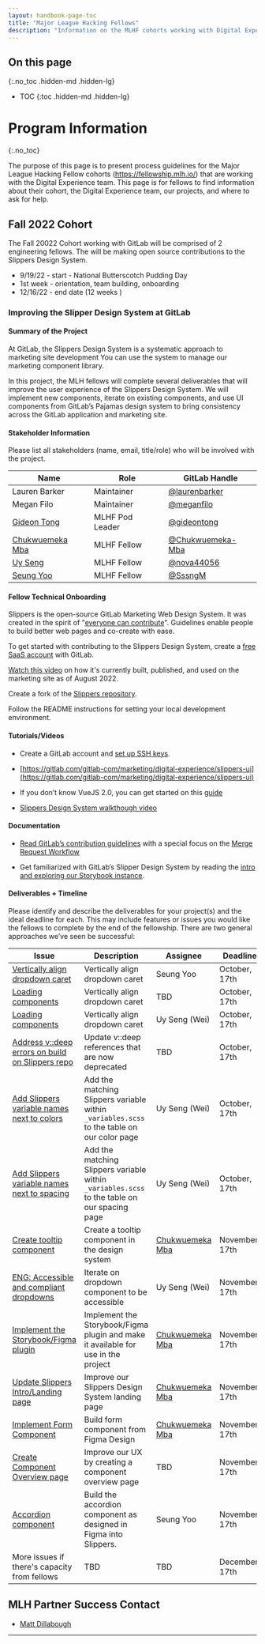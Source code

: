 ```yaml
---
layout: handbook-page-toc
title: "Major League Hacking Fellows"
description: "Information on the MLHF cohorts working with Digital Experience."
---
```


## On this page
{:.no_toc .hidden-md .hidden-lg}

- TOC
{:toc .hidden-md .hidden-lg}

# Program Information
{:.no_toc}

The purpose of this page is to present process guidelines for the Major League Hacking Fellow cohorts (https://fellowship.mlh.io/) that are working with the Digital Experience team. This page is for fellows to find information about their cohort, the Digital Experience team, our projects, and where to ask for help. 

## Fall 2022 Cohort 

The Fall 20022 Cohort working with GitLab will be comprised of 2 engineering fellows. The will be making open source contributions to the Slippers Design System. 

- 9/19/22 - start - National Butterscotch Pudding Day
- 1st week - orientation, team building, onboarding 
- 12/16/22 - end date (12 weeks ) 

### Improving the Slipper Design System at GitLab

#### Summary of the Project

At GitLab, the Slippers Design System is a systematic approach to marketing site development  You can use the system to manage our marketing component library.

In this project, the MLH fellows will complete several deliverables that will improve the user experience of the Slippers Design System. We will implement new components, iterate on existing components, and use UI components from GitLab’s Pajamas design system to bring consistency across the GitLab application and marketing site.
  
#### Stakeholder Information

Please list all stakeholders (name, email, title/role) who will be involved with the project.

| Name      | Role | GitLab Handle |
| ----------- | ----------- | ----------- |
| Lauren Barker| Maintainer | [@laurenbarker](https://gitlab.com/laurenbarker) |
| Megan Filo | Maintainer | [@meganfilo](https://gitlab.com/meganfilo) |
| [Gideon Tong](https://www.linkedin.com/in/gideontong/)| MLHF Pod Leader | [@gideontong](https://gitlab.com/gideontong) |
| [Chukwuemeka Mba](http://linkedin.com/in/emekamba)| MLHF Fellow | [@Chukwuemeka-Mba](https://gitlab.com/Chukwuemeka-Mba)|
| [Uy Seng](http://linkedin.com/in/uy-seng-704843196)| MLHF Fellow | [@nova44056](https://gitlab.com/nova44056) |
| [Seung Yoo](http://linkedin.com/in/seungmin-yoo-01376932)| MLHF Fellow | [@SssngM](https://gitlab.com/SssngM) |

#### Fellow Technical Onboarding

Slippers is the open-source GitLab Marketing Web Design System. It was created in the spirit of "[everyone can contribute](https://about.gitlab.com/company/mission/#mission)". Guidelines enable people to build better web pages and co-create with ease. 

To get started with contributing to the Slippers Design System, create a [free SaaS account](https://about.gitlab.com/pricing/) with GitLab. 

[Watch this video](https://youtu.be/dphm0TlAqIk) on how it's currently built, published, and used on the marketing site as of August 2022.

Create a fork of the [Slippers repository](https://gitlab.com/gitlab-com/marketing/digital-experience/slippers-ui). 

Follow the README instructions for setting your local development environment.

#### Tutorials/Videos

-   Create a GitLab account and [set up SSH keys](https://docs.gitlab.com/ee/user/ssh.html).
    
-   [https://gitlab.com/gitlab-com/marketing/digital-experience/slippers-ui](https://gitlab.com/gitlab-com/marketing/digital-experience/slippers-ui)
    
-   If you don’t know VueJS 2.0, you can get started on this [guide](https://v2.vuejs.org/v2/guide/)
    
-   [Slippers Design System walkthough video](https://youtu.be/dphm0TlAqIk)

#### Documentation

-   [Read GitLab’s contribution guidelines](https://docs.gitlab.com/ee/development/contributing/index.html) with a special focus on the [Merge Request Workflow](https://docs.gitlab.com/ee/development/contributing/merge_request_workflow.html)
    
-   Get familiarized with GitLab’s Slipper Design System by reading the [intro and exploring our Storybook instance](https://gitlab-com.gitlab.io/marketing/digital-experience/slippers-ui/?path=/story/intro--page).   

#### Deliverables + Timeline

Please identify and describe the deliverables for your project(s) and the ideal deadline for each. This may include features or issues you would like the fellows to complete by the end of the fellowship. There are two general approaches we’ve seen be successful:

| **Issue**      | **Description** | **Assignee** | **Deadline** |
| ----------- | ----------- | ----------- | ----------- |
| [Vertically align dropdown caret](https://gitlab.com/gitlab-com/marketing/digital-experience/slippers-ui/-/issues/194)| Vertically align dropdown caret | Seung Yoo | October, 17th |
| [Loading components](https://gitlab.com/gitlab-com/marketing/digital-experience/slippers-ui/-/issues/204)| Vertically align dropdown caret |  TBD | October, 17th |
| [Loading components](https://gitlab.com/gitlab-com/marketing/digital-experience/slippers-ui/-/issues/204)| Vertically align dropdown caret | Uy Seng (Wei)| October, 17th |
| [Address v::deep errors on build on Slippers repo](https://gitlab.com/gitlab-com/marketing/digital-experience/slippers-ui/-/issues/208) | Update v::deep references that are now deprecated | TBD | October, 17th |
| [Add Slippers variable names next to colors](https://gitlab.com/gitlab-com/marketing/digital-experience/slippers-ui/-/issues/214) | Add the matching Slippers variable within `_variables.scss` to the table on our color page | Uy Seng (Wei) | October, 17th |
| [Add Slippers variable names next to spacing](https://gitlab.com/gitlab-com/marketing/digital-experience/slippers-ui/-/issues/215) | Add the matching Slippers variable within `_variables.scss` to the table on our spacing page | Uy Seng (Wei) | October, 17th |
| [Create tooltip component](https://gitlab.com/gitlab-com/marketing/digital-experience/slippers-ui/-/issues/205)| Create a tooltip component in the design system |  [Chukwuemeka Mba](@Chukwuemeka-Mba) | November, 17th |
| [ENG: Accessible and compliant dropdowns](https://gitlab.com/gitlab-com/marketing/digital-experience/slippers-ui/-/issues/132)| Iterate on dropdown component to be accessible |  Uy Seng (Wei) | November, 17th |
| [Implement the Storybook/Figma plugin](https://gitlab.com/gitlab-com/marketing/digital-experience/slippers-ui/-/issues/168)| Implement the Storybook/Figma plugin and make it available for use in the project | [Chukwuemeka Mba](@Chukwuemeka-Mba) | November, 17th |
| [Update Slippers Intro/Landing page](https://gitlab.com/gitlab-com/marketing/digital-experience/slippers-ui/-/issues/212) | Improve our Slippers Design System landing page |  [Chukwuemeka Mba](@Chukwuemeka-Mba) | November, 17th |
| [Implement Form Component ](https://gitlab.com/gitlab-com/marketing/digital-experience/slippers-ui/-/issues/234)|  Build form component from Figma Design | [Chukwuemeka Mba](@Chukwuemeka-Mba) |  November, 17th |
| [Create Component Overview page](https://gitlab.com/gitlab-com/marketing/digital-experience/slippers-ui/-/issues/213) | Improve our UX by creating a component overview page | TBD | November, 17th |
| [Accordion component](https://gitlab.com/gitlab-com/marketing/digital-experience/slippers-ui/-/issues/133) | Build the accordion component as designed in Figma into Slippers. | Seung Yoo | November, 17th |
| More issues if there's capacity from fellows|  TBD | TBD |  December, 17th |

## MLH Partner Success Contact

-   [Matt Dillabough](mailto:matt.dillabough@majorleaguehacking.com)
    
---
